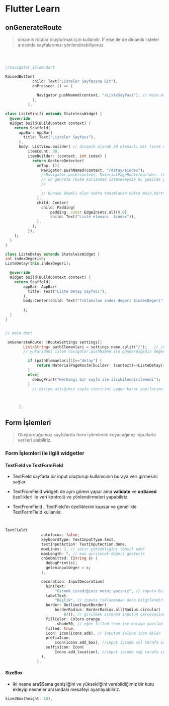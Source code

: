 # Flutter Learn 

## onGenerateRoute 

> dinamik rotalar oluşturmak için kullanılır.
İf else ile de dinamik listeler arasında sayfalarımızı yönlendirebiliyoruz


```dart



//navigator_islem.dart

RaisedButton(
            child: Text("Listeler Sayfasına Git"),
            onPressed: () => {
              
              Navigator.pushNamed(context, "/ListeSayfasi"), // main.dartta ListeSayfasi isminde tnaımladığımız sayfaya gider 
            },
          ),

class ListeSinifi extends StatelessWidget {
  @override
  Widget build(BuildContext context) {
    return Scaffold(
      appBar: AppBar(
        title: Text("Listeler Sayfası"),
      ),
      body: ListView.builder( // dinamik olarak 30 elemanlı bir liste ürettik ve bu listeyi dokunmaları GestureDetector ile dinleyecek ve ona göre reaksiyon gösterebilecek.Gideceği yeri pushNamed olarak verdik 
          itemCount: 30,
          itemBuilder: (context, int index) {
            return GestureDetector(
              onTap: (){
                Navigator.pushNamed(context, "/detay/$index"); 
                //Navigator.push(context, MaterialPageRoute(builder: (context)=>ListeDetay(index)))
                // on genrate route kullanmak istemeseydik bu şekilde yapacaktık.
                // 

                // burada önemli olan nokta tanımlanan nokta main.darttaki routeste tanımlı olmayacak.
              },
              child: Center(
                child: Padding(
                    padding: const EdgeInsets.all(8.0),
                    child: Text("Liste elemanı  $index")),
              ),
            );
          }),
    );
  }
}

class ListeDetay extends StatelessWidget {
int indexDegeri=0;
ListeDetay(this.indexDegeri);

  @override
  Widget build(BuildContext context) {
    return Scaffold(
        appBar: AppBar(
          title: Text("Liste Detay Sayfası"),
        ),
        body:Center(child: Text("Tıklanılan index degeri $indexDegeri")),
        
        );
  }
}

```

```dart

// main.dart

 onGenerateRoute: (RouteSettings settings){
        List<String> pathElemanlari = settings.name.split("/");   // /detay/$index 
        // yukarıdaki işlem navigator.pushNamed ile gönderdiğimiz değeri / işaretlerinden parçalayıp diziye atar 

          if (pathElemanlari[1]=="detay") {
              return MaterialPageRoute(builder: (context)=>ListeDetay(int.parse(pathElemanlari[2])));
          }
          else{
            debugPrint("Herhangi bir sayfa ile ilişkilendirilemedi");
          }
            // diziye attığımız sayfa zincirini uygun karar yapılarına göre çözümleyip uygun sayfaya yönlendirir. 



      },

```

## Form İşlemleri 


> Oluşturduğumuz sayfalarda form işlemlerini koyacağımız inputlarla verileri alabiliriz.


### **Form İşlemleri ile ilgili widgetler**

#### TextField ve TextFormField 

- TextField sayfada bir input oluşturup kullanıcının buraya veri girmesini sağlar.

- TextFromField widgeti de aynı görevi yapar ama **validate** ve **onSaved** özellikleri ile veri kontrolü ve yönlendirmeleri yapabiliriz.
  
- TextFromField , TextField'ın özelliklerini kapsar ve genellikle TextFormField kullanılır.
  


```dart


TextField(
                autofocus: false,
                keyboardType: TextInputType.text,
                textInputAction: TextInputAction.done,
                maxLines: 1, // satır yüksekliğini temsil eder
                maxLength: 7, // max girilecek değeri gösterir
                onSubmitted: (String s) {
                  debugPrint(s);
                  geleninputdeger = s;
                },

                decoration: InputDecoration(
                  hintText:
                      "Girmek istediğiniz metni yazınız", // inputa bilgilendirici bir metin yazar.
                  labelText:
                      "Başlık", // inputa tıklanmadan önce bilgilendirici bir metin yazar.
                  border: OutlineInputBorder(
                      borderRadius: BorderRadius.all(Radius.circular(
                          8))), // girilmek istenen inputun çerçevesine border koyarak daha etkileşimli bir hale getirir.
                  fillColor: Colors.orange
                      .shade50, // eğer filled true ise buraya yazılan rengi inputun içinde uygular
                  filled: true,
                  icon: Icon(Icons.adb), // inputun soluna icon ekler
                  prefixIcon:
                      Icon(Icons.add_box), //input içinde sol tarafa icon ekler
                  suffixIcon: Icon(
                      Icons.add_location), //input içinde sağ tarafa icon ekler
                ),
              ),
```


#### SizeBox

- iki nesne ara$$sına genişliğini ve yüksekliğini verebildiğimiz bir kutu ekleyip nesneler arasındaki mesafeyi ayarlayabiliriz.

```dart
SizedBox(height: 10),
```
